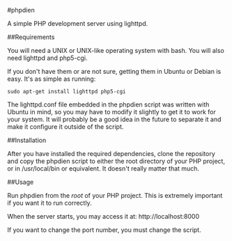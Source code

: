#phpdien

A simple PHP development server using lighttpd. 

##Requirements

You will need a UNIX or UNIX-like operating system with bash. You will also need lighttpd and php5-cgi.

If you don't have them or are not sure, getting them in Ubuntu or Debian is easy. It's as simple as running:

`sudo apt-get install lighttpd php5-cgi`

The lighttpd.conf file embedded in the phpdien script was written with Ubuntu in mind, so you may have to modify it slightly to get it to work for your system. It will probably be a good idea in the future to separate it and make it configure it outside of the script.

##Installation

After you have installed the required dependencies, clone the repository and copy the phpdien script to either the root directory of your PHP project, or in /usr/local/bin or equivalent. It doesn't really matter that much.

##Usage

Run phpdien from the *root* of your PHP project. This is extremely important if you want it to run correctly.

When the server starts, you may access it at: http://localhost:8000

If you want to change the port number, you must change the script.
